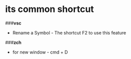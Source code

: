# its common shortcut

###**vsc**
- Rename a Symbol - The shortcut F2 to use this feature

###**zch**
- for new window - cmd + D
